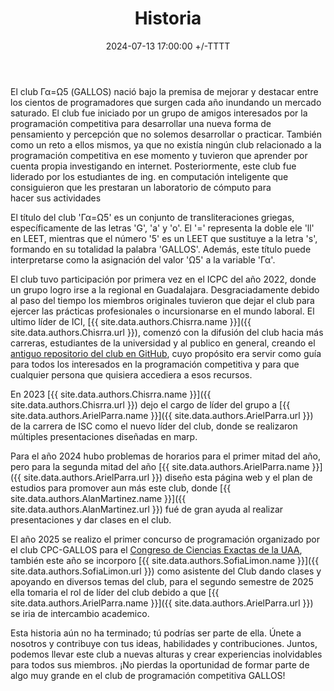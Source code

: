 ﻿---
title: Historia
description: Historia del Club Γα=Ω5
date: 2024-07-13 17:00:00 +/-TTTT
categories: [Club]
authors: [Chisrra,ArielParra] 
tags: [historia]
pin: false
mermaid: false
image: https://upload.wikimedia.org/wikipedia/commons/thumb/c/c3/Raphael_School_of_Athens.jpg/1024px-Raphael_School_of_Athens.jpg
---

El club Γα=Ω5 (GALLOS) nació bajo la premisa de mejorar y destacar entre los cientos de programadores que surgen cada año inundando un mercado saturado. El club fue iniciado por un grupo de amigos interesados por la programación competitiva para desarrollar una nueva forma de pensamiento y percepción que no solemos desarrollar o practicar. También como un reto a ellos mismos, ya que no existía ningún club relacionado a la programación competitiva en ese momento y tuvieron que aprender por cuenta propia investigando en internet.
Posteriormente, este club fue liderado por los estudiantes de ing. en computación inteligente que consiguieron que les prestaran un laboratorio de cómputo para hacer sus actividades

El título del club 'Γα=Ω5' es un conjunto de transliteraciones griegas, específicamente de las letras 'G', 'a' y 'o'. El '=' representa la doble ele 'll' en LEET, mientras que el número '5' es un LEET que sustituye a la letra 's', formando en su totalidad la palabra 'GALLOS'. Además, este título puede interpretarse como la asignación del valor 'Ω5' a la variable 'Γα'.

El club tuvo participación por primera vez en el ICPC del año 2022, donde un grupo logro irse a la regional en Guadalajara. Desgraciadamente debido al paso del tiempo los miembros originales tuvieron que dejar el club para ejercer las prácticas profesionales o incursionarse en el mundo laboral. El ultimo líder de ICI, [{{ site.data.authors.Chisrra.name }}]({{ site.data.authors.Chisrra.url }}), comenzó con la difusión del club hacia más carreras, estudiantes de la universidad y al publico en general, creando el [antiguo repositorio del club en GitHub](https://github.com/Chisrra/GALLOS), cuyo propósito era servir como guía para todos los interesados en la programación competitiva y para que cualquier persona que quisiera accediera a esos recursos.

En 2023 [{{ site.data.authors.Chisrra.name }}]({{ site.data.authors.Chisrra.url }}) dejo el cargo de líder del grupo a [{{ site.data.authors.ArielParra.name }}]({{ site.data.authors.ArielParra.url }}) de la carrera de ISC como el nuevo líder del club, donde se realizaron múltiples presentaciones diseñadas en marp.

Para el año 2024 hubo problemas de horarios para el primer mitad del año, pero para la segunda mitad del año [{{ site.data.authors.ArielParra.name }}]({{ site.data.authors.ArielParra.url }}) diseño esta página web y el plan de estudios para promover aun más este club, donde  [{{ site.data.authors.AlanMartinez.name }}]({{ site.data.authors.AlanMartinez.url }}) fué de gran ayuda al realizar presentaciones y dar clases en el club.

El año 2025 se realizo el primer concurso de programación organizado por el club CPC-GALLOS para el [Congreso de Ciencias Exactas de la UAA](https://cpc-gallos.github.io/blog/Concursos/#concurso-de-programaci%C3%B3n-del-congreso-de-ciencias-exactas-uaa), también este año se incorporo [{{ site.data.authors.SofiaLimon.name }}]({{ site.data.authors.SofiaLimon.url }}) como asistente del Club dando clases y apoyando en diversos temas del club, para el segundo semestre de 2025 ella tomaria el rol de líder del club debido a que [{{ site.data.authors.ArielParra.name }}]({{ site.data.authors.ArielParra.url }}) se iria de intercambio academico.

Esta historia aún no ha terminado; tú podrías ser parte de ella. Únete a nosotros y contribuye con tus ideas, habilidades y contribuciones. Juntos, podemos llevar este club a nuevas alturas y crear experiencias inolvidables para todos sus miembros. ¡No pierdas la oportunidad de formar parte de algo muy grande en el club de programación competitiva GALLOS!



